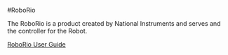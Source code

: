 #RoboRio

The RoboRio is a product created by National Instruments and serves and the controller for the Robot.

[RoboRio User Guide](assets/roboRIO_guide.pdf)
